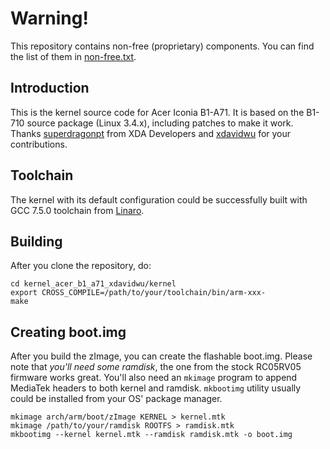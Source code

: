 # Warning! 

This repository contains non-free (proprietary) components. You can find the list of them in [non-free.txt](https://github.com/arzam16/kernel_acer_b1_a71_xdavidwu/blob/master/non-free.txt).

## Introduction

This is the kernel source code for Acer Iconia B1-A71. It is based on the B1-710 source package (Linux 3.4.x), including patches to make it work. Thanks [superdragonpt](https://forum.xda-developers.com/member.php?u=5238428) from XDA Developers and [xdavidwu](https://github.com/xdavidwu) for your contributions.

## Toolchain

The kernel with its default configuration could be successfully built with GCC 7.5.0 toolchain from [Linaro](https://releases.linaro.org/components/toolchain/binaries/latest-7/arm-linux-gnueabihf/).

## Building

After you clone the repository, do:

```
cd kernel_acer_b1_a71_xdavidwu/kernel
export CROSS_COMPILE=/path/to/your/toolchain/bin/arm-xxx-
make
```

## Creating boot.img

After you build the zImage, you can create the flashable boot.img.
Please note that *you'll need some ramdisk*, the one from the stock RC05RV05 firmware works great.
You'll also need an `mkimage` program to append MediaTek headers to both kernel and ramdisk.
`mkbootimg` utility usually could be installed from your OS' package manager.

```
mkimage arch/arm/boot/zImage KERNEL > kernel.mtk
mkimage /path/to/your/ramdisk ROOTFS > ramdisk.mtk
mkbootimg --kernel kernel.mtk --ramdisk ramdisk.mtk -o boot.img
```
